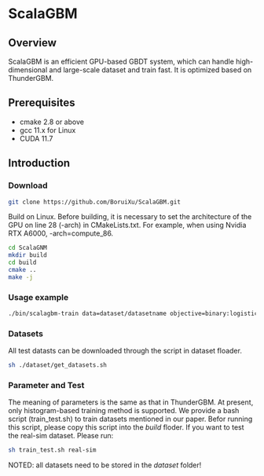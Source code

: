 # ScalaGBM

## Overview
ScalaGBM is an efficient GPU-based GBDT system, which can handle high-dimensional and large-scale dataset and train fast. It is optimized based on ThunderGBM.

## Prerequisites
* cmake 2.8 or above
* gcc 11.x for Linux
* CUDA 11.7

## Introduction

### Download
```bash
git clone https://github.com/BoruiXu/ScalaGBM.git

```

Build on Linux.
Before building, it is necessary to set the architecture of the GPU on line 28 (-arch) in CMakeLists.txt.
For example, when using Nvidia RTX A6000, -arch=compute_86.
```bash
cd ScalaGNM
mkdir build
cd build
cmake ..
make -j
```

### Usage example
```bash
./bin/scalagbm-train data=dataset/datasetname objective=binary:logistic tree_method=hist n_trees=40 depth=6
```

### Datasets
All test datasts can be downloaded through the script in dataset floader.
``` bash
sh ./dataset/get_datasets.sh
```

### Parameter and Test
The meaning of parameters is the same as that in ThunderGBM. At present, only histogram-based training method is supported.
We provide a bash script (train\_test.sh) to train datasets mentioned in our paper.
Befor running this script, please copy this script into the _build_ floder. If you want to test the real-sim dataset. Please run:
```bash
sh train_test.sh real-sim
```
NOTED: all datasets need to be stored in the _dataset_ folder! 
